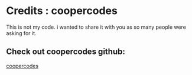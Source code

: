 # Credits : coopercodes
This is not my code. i wanted to share it with you as so many people were asking for it.

## Check out coopercodes github:
<a href="https://github.com/coopercodes/">coopercodes</a>

